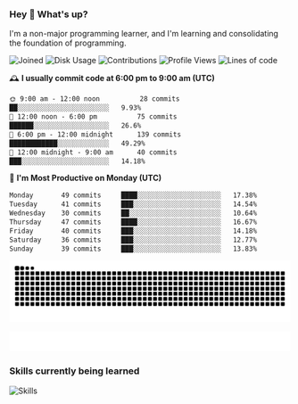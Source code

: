 ### Hey :wave: What's up?

I'm a non-major programming learner, and I'm learning and consolidating the foundation of programming.

<!--START_SECTION:waka-->
![Joined](http://img.shields.io/badge/Joined-7%20years%20ago-6D67E4?style=flat&labelColor=453C67)
![Disk Usage](http://img.shields.io/badge/Github%27s%20Storage-598.5%20MB-FD841F?style=flat&labelColor=E14D2A)
![Contributions](http://img.shields.io/badge/Contributions%20in%202023-253-7DCE13?style=flat&labelColor=2B7A0B)
![Profile Views](http://img.shields.io/badge/Profile%20Views-63-3AB4F2?style=flat&labelColor=0078AA)
![Lines of code](https://img.shields.io/badge/Lines%20of%20code-2%20Million%20Lines%20of%20code-FF8B8B?style=flat&labelColor=EB4747)

🕰️ **I usually commit code at 6:00 pm to 9:00 am (UTC)** 

```text
🌞 9:00 am - 12:00 noon          28 commits     ██░░░░░░░░░░░░░░░░░░░░░░░   9.93% 
🌆 12:00 noon - 6:00 pm          75 commits     ██████░░░░░░░░░░░░░░░░░░░   26.6% 
🌃 6:00 pm - 12:00 midnight      139 commits    ████████████░░░░░░░░░░░░░   49.29% 
🌙 12:00 midnight - 9:00 am      40 commits     ███░░░░░░░░░░░░░░░░░░░░░░   14.18%
```
📅 **I'm Most Productive on Monday (UTC)** 

```text
Monday       49 commits     ████░░░░░░░░░░░░░░░░░░░░░   17.38% 
Tuesday      41 commits     ███░░░░░░░░░░░░░░░░░░░░░░   14.54% 
Wednesday    30 commits     ██░░░░░░░░░░░░░░░░░░░░░░░   10.64% 
Thursday     47 commits     ████░░░░░░░░░░░░░░░░░░░░░   16.67% 
Friday       40 commits     ███░░░░░░░░░░░░░░░░░░░░░░   14.18% 
Saturday     36 commits     ███░░░░░░░░░░░░░░░░░░░░░░   12.77% 
Sunday       39 commits     ███░░░░░░░░░░░░░░░░░░░░░░   13.83%
```

<!--END_SECTION:waka-->

![Snake animation](https://raw.githubusercontent.com/dirname/dirname/output/snake.svg)

![metrics](github-metrics.svg)

### Skills currently being learned

![Skills](https://skillicons.dev/icons?i=linux,rust,go,solidity,typescript,bash,git,postgres,mysql,redis,mongo,docker,kubernetes,grafana,prometheus)
